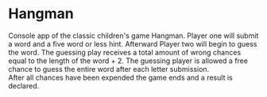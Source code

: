 # Hangman

Console app of the classic children's game Hangman. Player one will submit a word and a five word or less hint.  Afterward Player two will begin to guess the word.  The guessing play 
receives a total amount of wrong chances equal to the length of the word + 2.  The guessing player is allowed a free chance to guess the entire word after each letter submission.  
After all chances have been expended the game ends and a result is declared.  
